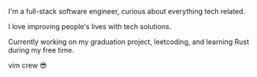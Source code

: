 I'm a full-stack software engineer, curious about everything tech related.

I love improving people's lives with tech solutions.

Currently working on my graduation project, leetcoding, and learning Rust during my free time.

vim crew :sunglasses:
